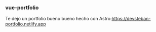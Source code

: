 ### vue-portfolio

Te dejo un portfolio bueno bueno hecho con Astro:https://devsteban-portfolio.netlify.app
